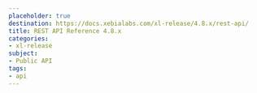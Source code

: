 ```yaml
---
placeholder: true
destination: https://docs.xebialabs.com/xl-release/4.8.x/rest-api/
title: REST API Reference 4.8.x
categories: 
- xl-release
subject:
- Public API
tags:
- api
---
```


